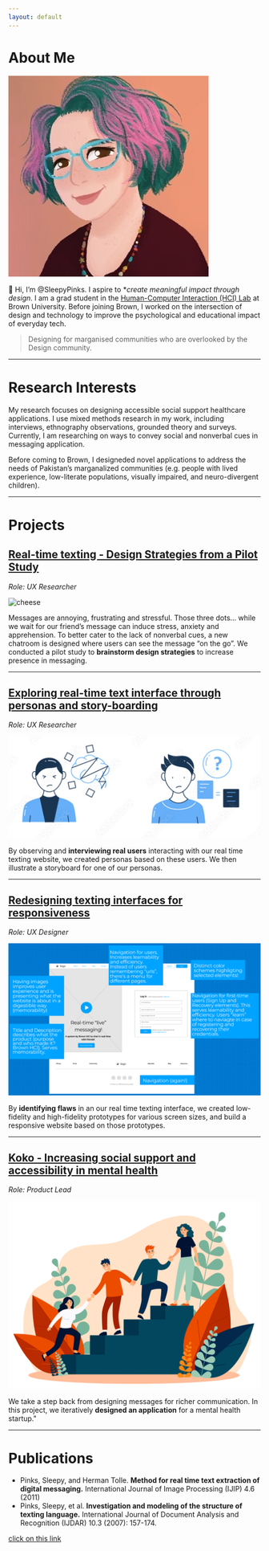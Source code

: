 ```yaml
---
layout: default
---
```


# About Me

<img class="profile-picture" src="images/1599155795154.jpeg">

👋 Hi, I’m @SleepyPinks. I aspire to **create meaningful impact through design*. I am a grad student in the [Human-Computer Interaction (HCI) Lab](https://hci.brown.edu/) at Brown University. Before joining Brown, I worked on the intersection of design and technology to improve the psychological and educational impact of everyday tech.

> Designing for marganised communities who are overlooked by the Design community.

***

# Research Interests

My research focuses on designing accessible social support healthcare applications. I use mixed methods research in my work, including interviews, ethnography observations, grounded theory and surveys. Currently, I am researching on ways to convey social and nonverbal cues in messaging application. 

Before coming to Brown, I designeded novel applications to address the needs of Pakistan’s marganalized communities (e.g. people with lived experience, low-literate populations, visually impaired, and neuro-divergent children). 

***

# Projects

## [**Real-time texting - Design Strategies from a Pilot Study**](https://sleepypinks.github.io/)

*Role: UX Researcher*

![cheese](images/texting.jpeg)

Messages are annoying, frustrating and stressful. Those three dots… while we wait for our friend’s message can induce stress, anxiety and apprehension. To better cater to the lack of nonverbal cues, a new chatroom is designed where users can see the message “on the go”. We conducted a pilot study to **brainstorm design strategies** to increase presence in messaging.

***

## [**Exploring real-time text interface through personas and story-boarding**](https://sleepypinks.github.io/personas)

*Role: UX Researcher*

![confuse2.png](images/confuse2.png)

By observing and **interviewing real users** interacting with our real time texting website, we created personas based on these users. We then illustrate a storyboard for one of our personas.
 
***** 

## [**Redesigning texting interfaces for responsiveness**](https://sleepypinks.github.io/redesign)

*Role: UX Designer*

![desktop.jpeg](images/desktop.jpeg)

By **identifying flaws** in an our real time texting interface, we created low-fidelity and high-fidelity prototypes for various screen sizes, and build a responsive website based on those prototypes.

*** 


## [**Koko - Increasing social support and accessibility in mental health**](https://sleepypinks.github.io/koko)

*Role: Product Lead*

![/peer_support](images//peersupport.jpeg)

We take a step back from designing messages for richer communication. In this project, we iteratively **designed an application** for a mental health startup."

---

# Publications

* Pinks, Sleepy, and Herman Tolle. **Method for real time text extraction of digital messaging.** International Journal of Image Processing (IJIP) 4.6 (2011)
* Pinks, Sleepy, et al. **Investigation and modeling of the structure of texting language.** International Journal of Document Analysis and Recognition (IJDAR) 10.3 (2007): 157-174.


[click on this link](#Projects)
